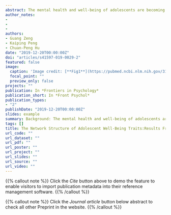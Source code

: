 ```yaml
---
abstract: The mental health and well-being of adolescents are becoming increasingly important globally. Understanding the relationship between different aspects of well-being is crucial for effective interventions of the well-being of adolescents. The present study aims to analyze the network structure of adolescent well-being and identify the central well-being traits. Methods: We used a network model to analyze the network structure of a psychometrically sound measurement of adolescent well-being - the engagement, perseverance, optimism, connectedness, and happiness (EPOCH) scale. The dataset comes from a representative sample of Chinese adolescents (17, 854 participants from rural and urban areas from Southern, Northern, and the middle part of China). Results: The 20 items of EPOCH formed a highly interconnected network. The item H4 ("I am a cheerful person."), item E2 ("I get completely absorbed in what I am doing"), and item O4 ("I believe that things will work out, no matter how diffcult they seem") were the traits with the highest centrality in the network. Conclusions: Cheerfulness, engagement in current activity, and optimism for the future are most central to the psychological well-being of Chinese adolescents. Future studies should further test the dynamics between these central traits and other well-being traits to find effective interventions of well-being of adolescents.
author_notes:
- 
- 
- 
authors:
- Guang Zeng
- Kaiping Peng
- Chuan-Peng Hu 
date: "2019-12-20T00:00:00Z"
doi: "articles/s41597-019-0029-2"
featured: false
image:
  caption: 'Image credit: [**Fig1**](https://pubmed.ncbi.nlm.nih.gov/31920831/)'
  focal_point: ""
  preview_only: false
projects: ""
publication: In *Frontiers in Psychology*
publication_short: In *Front Psychol*
publication_types: 
- "2"
publishDate: "2019-12-20T00:00:00Z"
slides: example
summary: Background: The mental health and well-being of adolescents are becoming increasingly important globally. Understanding the relationship between different aspects of well-being is crucial for effective interventions of the well-being of adolescents.
tags: []
title: The Network Structure of Adolescent Well-Being Traits:Results From a Large-Scale Chinese Sample
url_code: ""
url_dataset: ""
url_pdf: ""
url_poster: ""
url_project: ""
url_slides: ""
url_source: ""
url_video: ""
---
```


{{% callout note %}}
Click the _Cite_ button above to demo the feature to enable visitors to import publication metadata into their reference management software.
{{% /callout %}}

{{% callout note %}}
Click the _Journal article_ button below abstract to check all other Preprint in the website.
{{% /callout %}}
